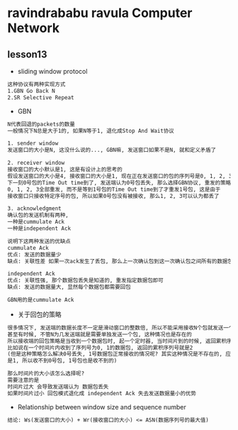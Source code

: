 ravindrababu ravula Computer Network
====================================

## lesson13

* sliding window protocol

```txt
这种协议有两种实现方式
1.GBN Go Back N
2.SR Selective Repeat
```

* GBN

```txt
N代表回退的packets的数量
一般情况下N总是大于1的, 如果N等于1, 退化成Stop And Wait协议

1. sender window
发送窗口的大小是N, 这没什么说的..., GBN嘛, 发送窗口如果不是N, 就和定义矛盾了

2. receiver window
接收窗口的大小默认是1, 这是有设计上的思考的
假设发送窗口的大小是4, 接收窗口的大小是1, 现在正在发送窗口的包的序列号是0, 1, 2, 3
下一刻0号包的Time Out time到了, 发送端认为0号包丢失, 那么选择GBN协议, 重发的策略是
0, 1, 2, 3全部重发, 而不是等到1号包的Time Out time到了才重发1号包, 这是由于
接收窗口只接收特定序号的包, 所以如果0号包没有被接收, 那么1, 2, 3可以认为都丢了

3. acknowledgment
确认包的发送机制有两种,
一种是cummulate Ack
一种是independent Ack

说明下这两种发送的优缺点
cummulate Ack
优点: 发送的数据量少
缺点: 关联性差 如果一次ack发生了丢包, 那么上一次确认包到这一次确认包之间所有的数据包都会被认为丢失

independent Ack
优点: 关联性强, 那个数据包丢失是知道的, 重发指定数据包即可
缺点: 发送的数据量大, 显然每个数据包都需要回包

GBN用的是cummulate Ack
```

* 关于回包的策略

```txt
很多情况下, 发送端的数据长度不一定是滑动窗口的整数倍, 所以不能采用接收N个包就发送一个Ack包的策略
甚至有时候, 不管N为几发送端就是需要单独发送一个包, 这种情况也是存在的
所以接收端的回包策略是当收到一个数据包时, 起一个定时器, 当时间片到的时候, 返回累积序列号,
比如说在一个时间片内收到了序列号为0, 1的数据包, 返回的累积序列号就是2
(但是这种策略怎么解决0号丢失, 1号数据包正常接收的情况呢? 其实这种情况是不存在的, 应为接收window的大小
是1, 所以收不到0号包, 1号包也是收不到的)

那么时间片的大小该怎么选择呢?
需要注意的是
时间片过大 会导致发送端认为 数据包丢失
如果时间片过小 回包模式退化成 independent Ack 失去发送数据量小的优势
```

* Relationship between window size and sequence number

```txt
结论: Ws(发送窗口的大小) + Wr(接收窗口的大小) <= ASN(数据序列号的最大值)
```
